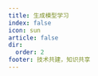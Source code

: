 ```yaml
---
title: 生成模型学习
index: false
icon: sun
article: false
dir:
  order: 2
footer: 技术共建，知识共享  
---
```


<Catalog />
